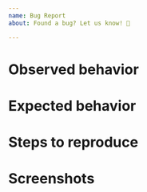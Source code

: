 ```yaml
---
name: Bug Report
about: Found a bug? Let us know! 🐛

---
```


# Observed behavior

# Expected behavior

# Steps to reproduce

# Screenshots
